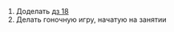1. Доделать [дз 18](https://github.com/TERcrash/HOME-WORK/tree/master/18)
1. Делать гоночную игру, начатую на занятии
